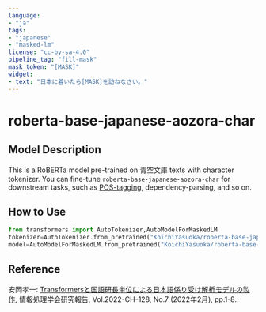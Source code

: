 ```yaml
---
language:
- "ja"
tags:
- "japanese"
- "masked-lm"
license: "cc-by-sa-4.0"
pipeline_tag: "fill-mask"
mask_token: "[MASK]"
widget:
- text: "日本に着いたら[MASK]を訪ねなさい。"
---
```


# roberta-base-japanese-aozora-char

## Model Description

This is a RoBERTa model pre-trained on 青空文庫 texts with character tokenizer. You can fine-tune `roberta-base-japanese-aozora-char` for downstream tasks, such as [POS-tagging](https://huggingface.co/KoichiYasuoka/roberta-base-japanese-char-luw-upos), dependency-parsing, and so on.

## How to Use

```py
from transformers import AutoTokenizer,AutoModelForMaskedLM
tokenizer=AutoTokenizer.from_pretrained("KoichiYasuoka/roberta-base-japanese-aozora-char")
model=AutoModelForMaskedLM.from_pretrained("KoichiYasuoka/roberta-base-japanese-aozora-char")
```

## Reference

安岡孝一: [Transformersと国語研長単位による日本語係り受け解析モデルの製作](http://id.nii.ac.jp/1001/00216223/), 情報処理学会研究報告, Vol.2022-CH-128, No.7 (2022年2月), pp.1-8.

